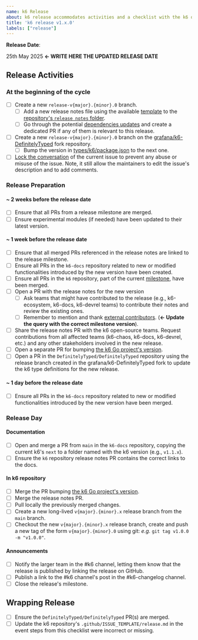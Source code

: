 ```yaml
---
name: k6 Release
about: k6 release accommodates activities and a checklist with the k6 open-source release process.
title: 'k6 release v1.x.0'
labels: ["release"]
---
```


**Release Date**:

25th May 2025 **<- WRITE HERE THE UPDATED RELEASE DATE**

## Release Activities

### At the beginning of the cycle

- [ ] Create a new `release-v{major}.{minor}.0` branch.
    - [ ] Add a new release notes file using the available [template](https://github.com/grafana/k6/blob/master/release%20notes/template.md) to the [repository's `release notes` folder](https://github.com/grafana/k6/blob/master/release%20notes).
    - [ ] Go through the potential [dependencies updates](https://github.com/grafana/k6/blob/master/Dependencies.md) and create a dedicated PR if any of them is relevant to this release.
- [ ] Create a new `release-v{major}.{minor}.0` branch on the [grafana/k6-DefinitelyTyped](https://github.com/grafana/k6-DefinitelyTyped) fork repository.
    - [ ] Bump the version in [types/k6/package.json](https://github.com/grafana/k6-DefinitelyTyped/blob/master/types/k6/package.json#L4) to the next one.
- [ ] [Lock the conversation](https://docs.github.com/en/communities/moderating-comments-and-conversations/locking-conversations) of the current issue to prevent any abuse or misuse of the issue. Note, it still allow the maintainers to edit the issue's description and to add comments.

### Release Preparation

#### ~ 2 weeks before the release date

- [ ] Ensure that all PRs from a release milestone are merged.
- [ ] Ensure experimental modules (if needed) have been updated to their latest version.

#### ~ 1 week before the release date

- [ ] Ensure that all merged PRs referenced in the release notes are linked to the release milestone.
- [ ] Ensure all PRs in the `k6-docs` repository related to new or modified functionalities introduced by the new version have been created.
- [ ] Ensure all PRs in the `k6` repository, part of the current [milestone](https://github.com/grafana/k6/milestones), have been merged.
- [ ] Open a PR with the release notes for the new version
  - [ ] Ask teams that might have contributed to the release (e.g., k6-ecosystem, k6-docs, k6-devrel teams) to contribute their notes and review the existing ones.
  - [ ] Remember to mention and thank [external contributors](https://github.com/search?q=user%3Agrafana+repo%3Ak6+milestone%3A%22v0.51.0%22+-author%3Amstoykov+-author%3Aoleiade+-author%3Ana--+-author%3Acodebien+-author%3Aolegbespalov+-author%3Aandrewslotin+-author%3Ajoanlopez+-author%3Aankur22+-author%3Ainancgumus+-author%3Aszkiba+-author%3Adependabot%5Bbot%5D&type=pullrequests). (**<- Update the query with the correct milestone version**).
- [ ] Share the release notes PR with the k6 open-source teams. Request contributions from all affected teams (k6-chaos, k6-docs, k6-devrel, etc.) and any other stakeholders involved in the new release.
- [ ] Open a separate PR for bumping [the k6 Go project's version](https://github.com/grafana/k6/blob/master/internal/build/version.go#L6).
- [ ] Open a PR in the `DefinitelyTyped/DefinitelyTyped` repository using the release branch created in the grafana/k6-DefinitelyTyped fork to update the k6 type definitions for the new release.

#### ~ 1 day before the release date

- [ ] Ensure all PRs in the `k6-docs` repository related to new or modified functionalities introduced by the new version have been merged.

### Release Day

#### Documentation

- [ ] Open and merge a PR from `main` in the `k6-docs` repository, copying the current k6's `next` to a folder named with the k6 version (e.g., `v1.1.x`).
- [ ] Ensure the `k6` repository release notes PR contains the correct links to the docs.

#### In k6 repository

- [ ] Merge the PR bumping [the k6 Go project's version](https://github.com/grafana/k6/blob/master/lib/consts/consts.go#L11-L12).
- [ ] Merge the release notes PR.
- [ ] Pull locally the previously merged changes.
- [ ] Create a new long-lived `v{major}.{minor}.x` release branch from the `main` branch.
- [ ] Checkout the new `v{major}.{minor}.x` release branch, create and push a new tag of the form `v{major}.{minor}.0` using git: _e.g._ `git tag v1.0.0 -m "v1.0.0"`.

#### Announcements

- [ ] Notify the larger team in the #k6 channel, letting them know that the release is published by linking the release on GitHub.
- [ ] Publish a link to the #k6 channel's post in the #k6-changelog channel.
- [ ] Close the release's milestone.

## Wrapping Release

- [ ] Ensure the `DefinitelyTyped/DefinitelyTyped` PR(s) are merged.
- [ ] Update the k6 repository's `.github/ISSUE_TEMPLATE/release.md` in the event steps from this checklist were incorrect or missing.
